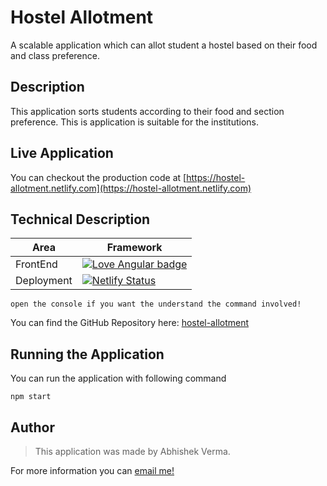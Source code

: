 # Hostel Allotment

A scalable application which can allot student a hostel based on their food and class preference.

## Description

This application sorts students according to their food and section preference. This is application is suitable for the institutions.

## Live Application

You can checkout the production code at [https://hostel-allotment.netlify.com](https://hostel-allotment.netlify.com)

## Technical Description

| Area | Framework |
| ------ | ------ |
| FrontEnd | [![Love Angular badge](https://img.shields.io/badge/angular-red?logo=angular)](https://www.github.com/angular/angular) |
| Deployment | [![Netlify Status](https://api.netlify.com/api/v1/badges/9abd88fe-fd13-4353-b0db-f8408494b8aa/deploy-status)](https://app.netlify.com/sites/hostel-allotment/deploys) |

```
open the console if you want the understand the command involved!
```

You can find the GitHub Repository here: [hostel-allotment](https://github.com/mrcreatist/hostel-allotment)

## Running the Application

You can run the application with following command
```
npm start
```

## Author

> This application was made by Abhishek Verma.

For more information you can [email me!](mailto:ahk.verma102@gmail.com)
